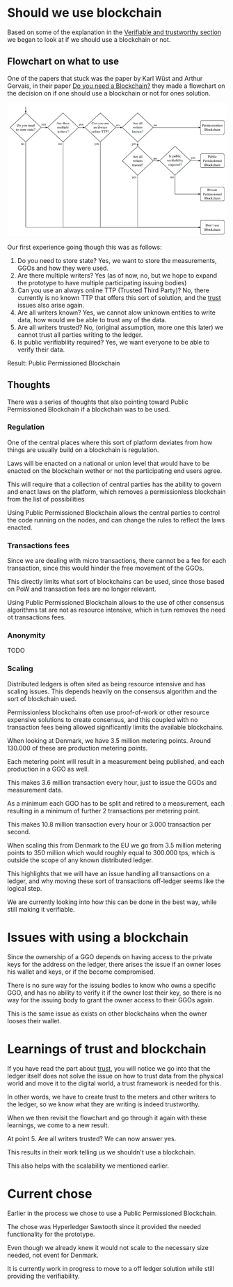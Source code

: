 # Should we use blockchain

Based on some of the explanation in the [Verifiable and trustworthy section](Trust.md) we began to look at if we should use a blockchain or not.

## Flowchart on what to use

One of the papers that stuck was the paper by Karl Wüst and Arthur Gervais, in their paper 
[Do you need a Blockchain?](http://diyhpl.us/~bryan/papers2/bitcoin/Do%20you%20need%20a%20blockchain%3F%20-%202017.pdf) 
they made a flowchart on the decision on if one should use a blockchain or not for ones solution.

![](figures/should_i_use_blockchain.png) 

Our first experience going though this was as follows:

1. Do you need to store state? Yes, we want to store the measurements, GGOs and how they were used.
2. Are there multiple writers? Yes (as of now, no, but we hope to expand the prototype to have multiple participating issuing bodies)
3. Can you use an always online TTP (Trusted Third Party)? No, there currently is no known TTP that offers this sort of solution, and the [trust](trust.md) issues also arise again.
4. Are all writers known? Yes, we cannot alow unknown entities to write data, how would we be able to trust any of the data.
5. Are all writers trusted? No, (original assumption, more one this later) we cannot trust all parties writing to the ledger.
6. Is public verifiability required? Yes, we want everyone to be able to verify their data.

Result: Public Permissioned Blockchain

## Thoughts

There was a series of thoughts that also pointing toward Public Permissioned Blockchain if a blockchain was to be used.

### Regulation

One of the central places where this sort of platform deviates from how things are usually build on a blockchain is regulation.

Laws will be enacted on a national or union level that would have to be enacted on the blockchain wether or not the participating end users agree.

This will require that a collection of central parties has the ability to govern and enact laws on the platform, which removes a permissionless blockchain from the list of possibilities

Using Public Permissioned Blockchain allows the central parties to control the code running on the nodes, and can change the rules to reflect the laws enacted.

### Transactions fees

Since we are dealing with micro transactions, there cannot be a fee for each transaction, since this would hinder the free movement of the GGOs. 

This directly limits what sort of blockchains can be used, since those based on PoW and transaction fees are no longer relevant.

Using Public Permissioned Blockchain allows to the use of other consensus algorithms tat are not as resource intensive, which in turn removes the need ot transactions fees.

### Anonymity

TODO

### Scaling

Distributed ledgers is often sited as being resource intensive and has scaling issues. This depends heavily on the consensus algorithm and the sort of blockchain used.

Permissionless blockchains often use proof-of-work or other resource expensive solutions to create consensus, and this coupled with no transaction fees being allowed significantly limits the available blockchains.

When looking at Denmark, we have 3.5 million metering points. Around 130.000 of these are production metering points. 

Each metering point will result in a measurement being published, and each production in a GGO as well. 

This makes 3.6 million transaction every hour, just to issue the GGOs and measurement data. 

As a minimum each GGO has to be split and retired to a measurement, each resulting in a minimum of further 2 transactions per metering point.

This makes 10.8 million transaction every hour or 3.000 transaction per second.

When scaling this from Denmark to the EU we go from 3.5 million metering points to 350 million which would roughly equal to 300.000 tps, which is outside the scope of any known distributed ledger.

This highlights that we will have an issue handling all transactions on a ledger, and why moving these sort of transactions off-ledger seems like the logical step. 

We are currently looking into how this can be done in the best way, while still making it verifiable.

<!-- 
## The trilemma
- Other way to look at it#
- We must be in control -> Laws change
- public cannot chose how they want it to work.
- Performance PoW vs other 
 -->

# Issues with using a blockchain

Since the ownership of a GGO depends on having access to the private keys for the address on the ledger, there arises the issue if an owner loses his wallet and keys, or if the become compromised.

There is no sure way for the issuing bodies to know who owns a specific GGO, and has no ability to verify it if the owner lost their key, so there is no way for the issuing body to grant the owner access to their GGOs again.

This is the same issue as exists on other blockchains when the owner looses their wallet.

# Learnings of trust and blockchain

If you have read the part about [trust](Trust.md), you will notice we go into that the ledger itself does not solve the issue on how to trust data from the physical world and move it to the digital world, a trust framework is needed for this.

In other words, we have to create trust to the meters and other writers to the ledger, so we know what they are writing is indeed trustworthy.

When we then revisit the flowchart and go through it again with these learnings, we come to a new result.

At point 5. Are all writers trusted? We can now answer yes.

This results in their work telling us we shouldn't use a blockchain.

This also helps with the scalability we mentioned earlier.

# Current chose

Earlier in the process we chose to use a Public Permissioned Blockchain.

The chose was Hyperledger Sawtooth since it provided the needed functionality for the prototype.

Even though we already knew it would not scale to the necessary size needed, not event for Denmark.

It is currently work in progress to move to a off ledger solution while still providing the verifiability.

